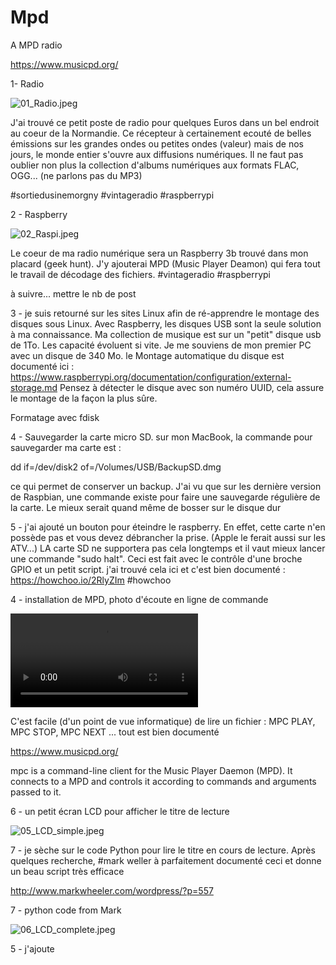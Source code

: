 # Mpd
A MPD radio

 https://www.musicpd.org/
 
 1- Radio
 
 ![01_Radio.jpeg](/Picts/01_Radio.jpeg)

J'ai trouvé ce petit poste de radio pour quelques Euros dans un bel endroit au coeur de la  Normandie. 
Ce récepteur à certainement ecouté de belles émissions sur les grandes ondes ou petites ondes (valeur) mais de nos jours, le monde entier s'ouvre aux diffusions numériques. Il ne faut pas oublier non plus la collection d'albums numériques aux formats FLAC, OGG... (ne parlons pas du MP3)

#sortiedusinemorgny
#vintageradio
#raspberrypi



2 - Raspberry

 ![02_Raspi.jpeg](/Picts/02_Raspi.jpeg)

Le coeur de ma radio numérique sera un Raspberry 3b trouvé dans mon placard (geek hunt). J'y ajouterai MPD (Music Player Deamon) qui fera tout le travail de décodage des fichiers.
#vintageradio
#raspberrypi


à suivre... mettre le nb de post




3 - je suis retourné sur les sites Linux afin de ré-apprendre le montage des disques sous Linux. Avec Raspberry, les disques USB sont la seule solution à ma connaissance. Ma collection de musique est sur un "petit" disque usb de 1To. Les capacité évoluent si vite. Je me souviens de mon premier PC avec un disque de 340 Mo. le Montage automatique du disque est documenté ici : 
https://www.raspberrypi.org/documentation/configuration/external-storage.md
Pensez à détecter le disque avec son numéro UUID, cela assure le montage de la façon la plus sûre.

Formatage avec fdisk






4 -
Sauvegarder la carte micro SD. 
sur mon MacBook, la commande pour sauvegarder ma carte est :

dd if=/dev/disk2 of=/Volumes/USB/BackupSD.dmg

ce qui permet de conserver un backup. J'ai vu que sur les dernière version de Raspbian, une commande existe pour faire une sauvegarde régulière de la carte.
Le mieux serait quand même de bosser sur le disque dur





5 - j'ai ajouté un bouton pour éteindre le raspberry. En effet, cette carte n'en possède pas et vous devez débrancher la prise. (Apple le ferait aussi sur les ATV...)
LA carte SD ne supportera pas cela longtemps et il vaut mieux lancer une commande "sudo halt". Ceci est fait avec le contrôle d'une broche GPIO et un petit script.
j'ai trouvé cela ici et c'est bien documenté : https://howchoo.io/2RlyZIm
#howchoo






4 - installation de MPD, photo d'écoute en ligne de commande

![04_MPC_teminal.mov](/Picts/04_MPC_teminal.mov)

C'est facile (d'un point de vue informatique) de lire un fichier : MPC PLAY, MPC STOP, MPC NEXT ... tout est bien documenté

https://www.musicpd.org/

mpc is a command-line client for the Music Player Daemon (MPD). It connects to a MPD and controls it according to commands and arguments passed to it. 




6 - un petit écran LCD pour afficher le titre de lecture

 ![05_LCD_simple.jpeg](/Picts/05_LCD_simple.jpeg)

7 - je sèche sur le code Python pour lire le titre en cours de lecture. Après quelques recherche, #mark weller à parfaitement documenté ceci et donne un beau script très efficace


http://www.markwheeler.com/wordpress/?p=557

7 - python code from Mark

 ![06_LCD_complete.jpeg](/Picts/06_LCD_complete.jpeg)





5 - j'ajoute 




